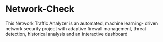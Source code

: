 # Network-Check
This Network Traffic Analyzer is an automated, machine learning- driven network security project with adaptive firewall management, threat detection, historical analysis and an interactive dashboard
